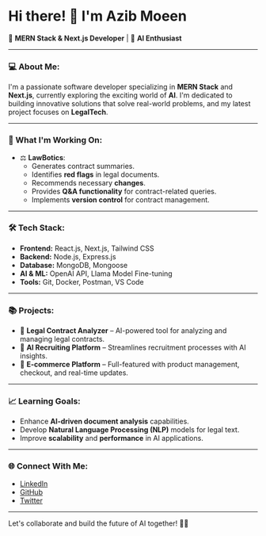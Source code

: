 # Hi there! 👋 I'm Azib Moeen

🚀 **MERN Stack & Next.js Developer** | 🤖 **AI Enthusiast** 

---

### 💻 About Me:
I'm a passionate software developer specializing in **MERN Stack** and **Next.js**, currently exploring the exciting world of **AI**. I'm dedicated to building innovative solutions that solve real-world problems, and my latest project focuses on **LegalTech**.

---

### 🌟 What I'm Working On:
- ⚖️ **LawBotics**:  
  - Generates contract summaries.  
  - Identifies **red flags** in legal documents.  
  - Recommends necessary **changes**.  
  - Provides **Q&A functionality** for contract-related queries.  
  - Implements **version control** for contract management.  

---

### 🛠️ Tech Stack:
- **Frontend:** React.js, Next.js, Tailwind CSS  
- **Backend:** Node.js, Express.js  
- **Database:** MongoDB, Mongoose  
- **AI & ML:** OpenAI API, Llama Model Fine-tuning  
- **Tools:** Git, Docker, Postman, VS Code  

---

### 📚 Projects:
- 🔹 **Legal Contract Analyzer** – AI-powered tool for analyzing and managing legal contracts.  
- 🔹 **AI Recruiting Platform** – Streamlines recruitment processes with AI insights.  
- 🔹 **E-commerce Platform** – Full-featured with product management, checkout, and real-time updates.  

---

### 📈 Learning Goals:
- Enhance **AI-driven document analysis** capabilities.  
- Develop **Natural Language Processing (NLP)** models for legal text.  
- Improve **scalability** and **performance** in AI applications.  

---

### 🌐 Connect With Me:
- [LinkedIn](#)  
- [GitHub](#)  
- [Twitter](#)  

---

Let's collaborate and build the future of AI together! 🚀✨
